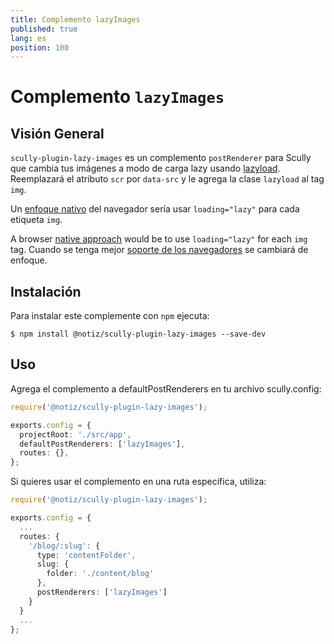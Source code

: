 ```yaml
---
title: Complemento lazyImages
published: true
lang: es
position: 100
---
```


# Complemento `lazyImages`

<div class="docs-link_table">
  <a class="homepage" href="https://github.com/notiz-dev/scully-plugins"></a>
  <a class="repository" href="https://github.com/notiz-dev/scully-plugins/tree/master/plugins/lazy-images"></a>
</div>

## Visión General

`scully-plugin-lazy-images` es un complemento `postRenderer` para Scully que cambia tus imágenes a modo  de carga lazy usando [lazyload](https://github.com/tuupola/lazyload). Reemplazará el atributo `scr` por `data-src` y le agrega la clase `lazyload` al tag `img`.

Un [enfoque nativo](https://web.dev/native-lazy-loading/) del navegador sería usar `loading="lazy"` para cada etiqueta `img`.

A browser [native approach](https://web.dev/native-lazy-loading/) would be to use `loading="lazy"` for each `img` tag. Cuando se tenga mejor [soporte de los navegadores](https://caniuse.com/#feat=loading-lazy-attr) se cambiará de enfoque.


## Instalación

Para instalar este complemente con `npm` ejecuta:

```
$ npm install @notiz/scully-plugin-lazy-images --save-dev
```

## Uso

Agrega el complemento a defaultPostRenderers en tu archivo scully.config:

```typescript
require('@notiz/scully-plugin-lazy-images');

exports.config = {
  projectRoot: './src/app',
  defaultPostRenderers: ['lazyImages'],
  routes: {},
};
```

Si quieres usar el complemento en una ruta específica, utiliza:

```typescript
require('@notiz/scully-plugin-lazy-images');

exports.config = {
  ...
  routes: {
    '/blog/:slug': {
      type: 'contentFolder',
      slug: {
        folder: './content/blog'
      },
      postRenderers: ['lazyImages']
    }
  }
  ...
};
```
